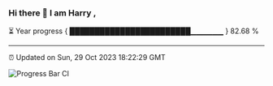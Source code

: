 ### Hi there 👋 I am Harry , 

⏳ Year progress { ████████████████████████▁▁▁▁▁▁ } 82.68 %

---

⏰ Updated on Sun, 29 Oct 2023 18:22:29 GMT

![Progress Bar CI](https://github.com/duykhang68/duykhang68/workflows/Progress%20Bar%20CI/badge.svg)
